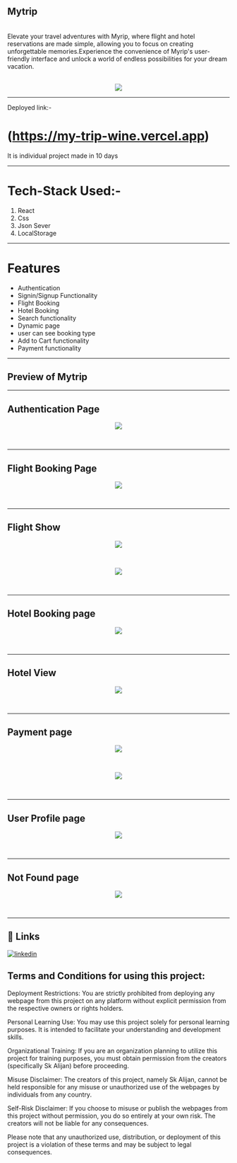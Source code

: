 ## Mytrip
<br>
Elevate your travel adventures with Myrip, where flight and hotel reservations are made simple, allowing you to focus on creating unforgettable memories.Experience the convenience of Myrip's user-friendly interface and unlock a world of endless possibilities for your dream vacation.  <br><br>
<p align="center"><img src="https://github.com/SK-ALIJAN/Mytrip/assets/106768235/b328bdaf-2853-48ee-b95a-e2b58325e726"></p> 



****************************************************************************************
Deployed link:-
# (https://my-trip-wine.vercel.app)

It is individual project made in 10 days 

****************************************************************************************

# Tech-Stack Used:-
1. React
2. Css
3. Json Sever
4. LocalStorage

******************************************************************************************

# Features 
+ Authentication
+ Signin/Signup Functionality
+ Flight Booking
+ Hotel Booking
+ Search functionality
+ Dynamic page
+ user can see booking type
+ Add to Cart functionality
+ Payment functionality


****************************************************************************************
## Preview of Mytrip <br>
****************************************************************************************
## Authentication Page
<p align="center"><img src="https://github.com/SK-ALIJAN/Mytrip/assets/106768235/01062312-45a2-4690-ab9a-0bc9fd009b73"></p> <br>

****************************************************************************************
## Flight Booking Page
<p align="center"><img src="https://github.com/SK-ALIJAN/Mytrip/assets/106768235/41c9cd5e-96c8-4a99-a3fc-34bd9c40d19c"></p> <br>

****************************************************************************************
## Flight Show
<p align="center"><img src="https://github.com/SK-ALIJAN/Mytrip/assets/106768235/e17f9dc3-f17c-4b13-8487-6aebe64b1a76"></p> <br>
<p align="center"><img src="https://github.com/SK-ALIJAN/Mytrip/assets/106768235/bee1e6de-964c-42a5-a485-71465c1a1a50"></p> <br>

****************************************************************************************
## Hotel Booking page
<p align="center"><img src="https://github.com/SK-ALIJAN/Mytrip/assets/106768235/a4f88720-c74b-4f01-9b7e-075d0bdd765f"></p> <br>

****************************************************************************************
## Hotel View
<p align="center"><img src="https://github.com/SK-ALIJAN/Mytrip/assets/106768235/8ba389e5-afa1-428d-a9c9-00a13cba1c4d"></p> <br>

****************************************************************************************
## Payment page
<p align="center"><img src="https://github.com/SK-ALIJAN/Mytrip/assets/106768235/a1be993b-6fde-4420-85c6-e48b60c36a79"></p> <br>
<p align="center"><img src="https://github.com/SK-ALIJAN/Mytrip/assets/106768235/5f0e7468-f651-4afd-ab3b-626946067e8f"></p> <br>

****************************************************************************************
## User Profile page
<p align="center"><img src="https://github.com/SK-ALIJAN/Mytrip/assets/106768235/75b0b4bb-55fb-477f-973d-5db811b80f9d"></p> <br>

****************************************************************************************
## Not Found page
<p align="center"><img src="https://github.com/SK-ALIJAN/Mytrip/assets/106768235/c4aaea2a-d0a1-46d0-ae34-aafdf2461b04"></p> <br>

****************************************************************************************

## 🔗 Links
[![linkedin](https://img.shields.io/badge/linkedin-0A66C2?style=for-the-badge&logo=linkedin&logoColor=white)](https://www.linkedin.com/in/alijan786/)



## Terms and Conditions for using this project:

Deployment Restrictions: You are strictly prohibited from deploying any webpage from this project on any platform without explicit permission from the respective owners or rights holders.

Personal Learning Use: You may use this project solely for personal learning purposes. It is intended to facilitate your understanding and development skills.

Organizational Training: If you are an organization planning to utilize this project for training purposes, you must obtain permission from the creators (specifically Sk Alijan) before proceeding.

Misuse Disclaimer: The creators of this project, namely Sk Alijan, cannot be held responsible for any misuse or unauthorized use of the webpages by individuals from any country.

Self-Risk Disclaimer: If you choose to misuse or publish the webpages from this project without permission, you do so entirely at your own risk. The creators will not be liable for any consequences.

Please note that any unauthorized use, distribution, or deployment of this project is a violation of these terms and may be subject to legal consequences.
